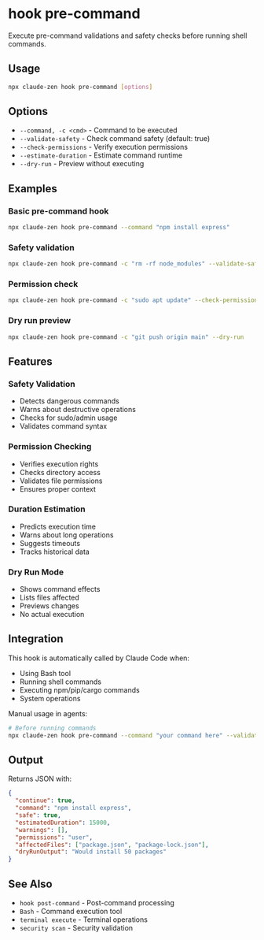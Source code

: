 # hook pre-command

Execute pre-command validations and safety checks before running shell commands.

## Usage

```bash
npx claude-zen hook pre-command [options]
```

## Options

- `--command, -c <cmd>` - Command to be executed
- `--validate-safety` - Check command safety (default: true)
- `--check-permissions` - Verify execution permissions
- `--estimate-duration` - Estimate command runtime
- `--dry-run` - Preview without executing

## Examples

### Basic pre-command hook

```bash
npx claude-zen hook pre-command --command "npm install express"
```

### Safety validation

```bash
npx claude-zen hook pre-command -c "rm -rf node_modules" --validate-safety
```

### Permission check

```bash
npx claude-zen hook pre-command -c "sudo apt update" --check-permissions
```

### Dry run preview

```bash
npx claude-zen hook pre-command -c "git push origin main" --dry-run
```

## Features

### Safety Validation

- Detects dangerous commands
- Warns about destructive operations
- Checks for sudo/admin usage
- Validates command syntax

### Permission Checking

- Verifies execution rights
- Checks directory access
- Validates file permissions
- Ensures proper context

### Duration Estimation

- Predicts execution time
- Warns about long operations
- Suggests timeouts
- Tracks historical data

### Dry Run Mode

- Shows command effects
- Lists files affected
- Previews changes
- No actual execution

## Integration

This hook is automatically called by Claude Code when:

- Using Bash tool
- Running shell commands
- Executing npm/pip/cargo commands
- System operations

Manual usage in agents:

```bash
# Before running commands
npx claude-zen hook pre-command --command "your command here" --validate-safety
```

## Output

Returns JSON with:

```json
{
  "continue": true,
  "command": "npm install express",
  "safe": true,
  "estimatedDuration": 15000,
  "warnings": [],
  "permissions": "user",
  "affectedFiles": ["package.json", "package-lock.json"],
  "dryRunOutput": "Would install 50 packages"
}
```

## See Also

- `hook post-command` - Post-command processing
- `Bash` - Command execution tool
- `terminal execute` - Terminal operations
- `security scan` - Security validation
